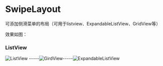 # SwipeLayout

可添加侧滑菜单的布局（可用于listview、ExpandableListView、GridView等）


效果如图：

### ListView

![ListView](http://img.blog.csdn.net/20160628142439773 ) -----![GirdView](http://img.blog.csdn.net/20160628142507759)-----![ExpandableListView](http://img.blog.csdn.net/20160628142452976)


